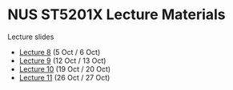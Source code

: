 # NUS ST5201X Lecture Materials

Lecture slides
- [Lecture 8](https://docs.google.com/presentation/d/1BZwz-zzAP1fp7rjKHHr-ao3seP255bSW7_5JtaYYp-g/edit?usp=sharing) (5 Oct / 6 Oct)
- [Lecture 9](https://docs.google.com/presentation/d/19v2iPS62sZh_x_qwTOok5VclotDBhEnR1O8A3YLrwts/edit?usp=sharing) (12 Oct / 13 Oct)
- [Lecture 10](https://docs.google.com/presentation/d/1lBt6XHOABFy6zvz6p-GA8er13NbdMu2I1XOj9uNut9w/edit?usp=sharing) (19 Oct / 20 Oct)
- [Lecture 11](https://docs.google.com/presentation/d/1V-hstzBjjT06U45MM5UqSORudPIRm6BcN6bcmBZwR_0/edit?usp=sharing) (26 Oct / 27 Oct)
